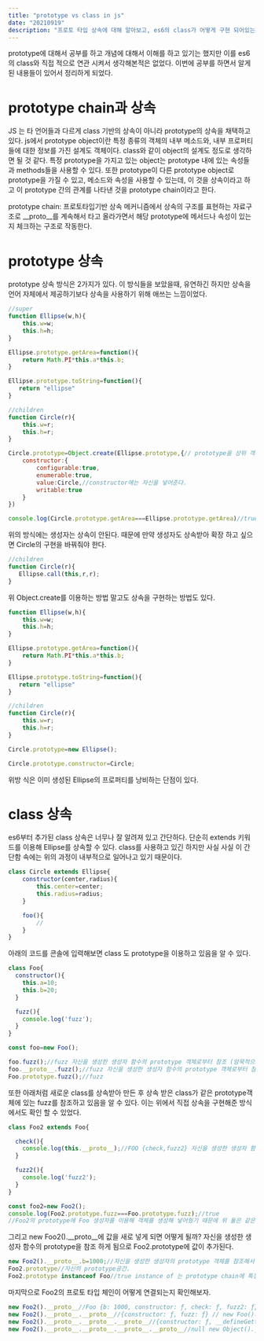 ```yaml
---
title: "prototype vs class in js"
date: "20210919"
description: "프로토 타입 상속에 대해 알아보고, es6의 class가 어떻게 구현 되어있는지 알아보자."
---
```


prototype에 대해서 공부를 하고 개념에 대해서 이해를 하고 있기는 했지만 이를 es6의 class와 직접 적으로 연관 시켜서 생각해본적은 없었다. 
이번에 공부를 하면서 알게된 내용들이 있어서 정리하게 되었다. 

# prototype chain과 상속
JS 는 타 언어들과 다르게 class 기반의 상속이 아니라 prototype의 상속을 채택하고 있다. js에서 prototype object이란 특정 종류의 객체의 내부 메소드와, 내부 프로퍼티 들에 대한 정보를 가진 설계도 객체이다.
class와 같이 object의 설계도 정도로 생각하면 될 것 같다. 특정 prototype을 가지고 있는 object는 prototype 내에 있는 속성들과 methods들을 사용할 수 있다.
또한 prototype이 다른  prototype object로  prototype을 가질 수 있고, 메소드와 속성을 사용할 수 있는데, 이 것을 상속이라고 하고 이 prototype 간의 관계를 나타낸 것을 prototype chain이라고 한다.

prototype chain: 프로토타입기반 상속 메커니즘에서 상속의 구조를 표현하는 자료구조로 __proto__를 계속해서 타고 올라가면서 해당 prototype에 메서드나 속성이 있는지 체크하는 구조로 작동한다. 

# prototype 상속

prototype 상속 방식은 2가지가 있다. 이 방식들을 보았을때, 유연하긴 하지만 상속을 언어 자체에서 제공하기보다 상속을 사용하기 위해
애쓰는 느낌이었다. 

```js
//super
function Ellipse(w,h){
    this.w=w;
    this.h=h;
}

Ellipse.prototype.getArea=function(){
    return Math.PI*this.a*this.b;
}

Ellipse.prototype.toString=function(){
   return "ellipse"
}

//children
function Circle(r){
    this.w=r;
    this.h=r;
}

Circle.prototype=Object.create(Ellipse.prototype,{// prototype을 상위 객체로 넣어준다. 
    constructor:{
        configurable:true,
        enumerable:true,
        value:Circle,//constructor에는 자신을 넣어준다. 
        writable:true
    }
})

console.log(Circle.prototype.getArea===Ellipse.prototype.getArea)//true
```
위의 방식에는 생성자는 상속이 안된다. 때문에 만약 생성자도 상속받아 확장 하고 싶으면 Circle의 구현을 바꿔줘야 한다. 

```js
//children
function Circle(r){
   Ellipse.call(this,r,r);
}
```


위 Object.create를 이용하는 방법 말고도 상속을 구현하는 방법도 있다. 
```js
function Ellipse(w,h){
    this.w=w;
    this.h=h;
}

Ellipse.prototype.getArea=function(){
    return Math.PI*this.a*this.b;
}

Ellipse.prototype.toString=function(){
   return "ellipse"
}

//children
function Circle(r){
    this.w=r;
    this.h=r;
}

Circle.prototype=new Ellipse();

Circle.prototype.constructor=Circle;

```
위방 식은 이미 생성된 Ellipse의 프로퍼티를 낭비하는 단점이 있다. 



# class 상속

es6부터 추가된 class 상속은 너무나 잘 알려져 있고 간단하다. 
단순히 extends 키워드를 이용해 Ellipse를 상속할 수 있다. 
class를 사용하고 있긴 하지만 사실 사실 이 간단함 속에는 위의 과정이 내부적으로 일어나고 있기 때문이다. 
```js
class Circle extends Ellipse{
    constructor(center,radius){
        this.center=center;
        this.radius=radius;
    }

    foo(){
        //
    }
}
```

아래의 코드를 콘솔에 입력해보면 class 도 prototype을 이용하고 있음을 알 수 있다.

```js
class Foo{
  constructor(){
    this.a=10;
    this.b=20;
  }

  fuzz(){
    console.log('fuzz');
  }
}

const foo=new Foo();

foo.fuzz();//fuzz 자신을 생성한 생성자 함수의 prototype 객체로부터 참조 (암묵적으로 __proto__ 참조)
foo.__proto__.fuzz();//fuzz 자신을 생성한 생성자 함수의 prototype 객체로부터 참조 (명시적으로 __proto__ 참조)
Foo.prototype.fuzz();//fuzz
```
또한 아래처럼 새로운 class를 상속받아 만든 후 상속 받은 class가 같은 prototype객체에 있는 fuzz를 참조하고 있음을 알 수 있다.
이는 위에서 직접 상속을 구현해준 방식에서도 확인 할 수 있었다.
```js
class Foo2 extends Foo{

  check(){
    console.log(this.__proto__);//FOO {check,fuzz2} 자신을 생성한 생성자 함수의 프로토타입 객체
  }

  fuzz2(){
    console.log('fuzz2');
  }
}

const foo2=new Foo2();
console.log(Foo2.prototype.fuzz===Foo.prototype.fuzz);//true
//Foo2의 prototype에 Foo 생성자를 이용해 객체를 생성해 넣어줬기 때문에 위 둘은 같은 함수의 레퍼런스를 참조한다.
```

그리고 new Foo2().__proto__에 값을 새로 넣게 되면 어떻게 될까? 
자신을 생성한 생성자 함수의 prototype을 참조 하게 됨으로 Foo2.prototype에 값이 추가된다.


```js
new Foo2().__proto__.b=1000;//자신을 생성한 생성자의 prototype 객체를 참조해서 b를 넣어준다.
Foo2.prototype//자신의 prototype공간.
Foo2.prototype instanceof Foo//true instance of 는 prototype chain에 특정 생성함수가 있는지 확인해주는 키워드이다.
```

마지막으로 Foo2의 프로토 타입 체인이 어떻게 연결되는지 확인해보자.

```js
new Foo2().__proto__//Foo {b: 1000, constructor: ƒ, check: ƒ, fuzz2: ƒ} Foo2.prototype 즉 new Foo()
new Foo2().__proto__.__proto__//{constructor: ƒ, fuzz: ƒ} // new Foo()의 __proto__ 즉 Foo.prototype
new Foo2().__proto__.__proto__.__proto__//{constructor: ƒ, __defineGetter__: ƒ, __defineSetter__: ƒ, hasOwnProperty: ƒ, __lookupGetter__: ƒ, …} Foo.prototype은 new Function()로 만들어졌기 때문에 Foo.__proto__  === Function.prototype
new Foo2().__proto__.__proto__.__proto__.__proto__//null new Object().__proto__.__proto__는 null
```
